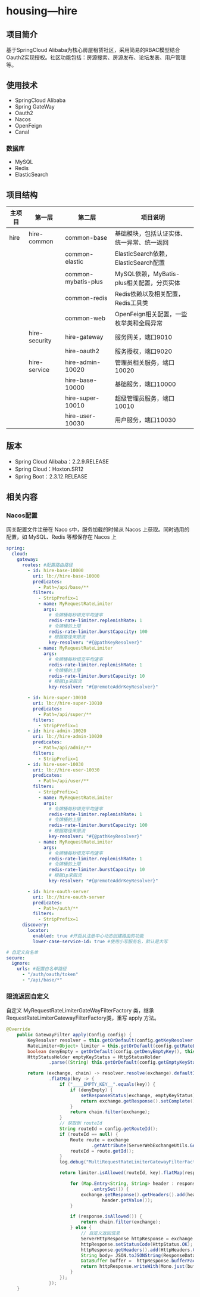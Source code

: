 # housing—hire

## 项目简介

基于SpringCloud Alibaba为核心房屋租赁社区，采用简易的RBAC模型结合Oauth2实现授权。社区功能包括：房源搜索、房源发布、论坛发表、用户管理等。

## 使用技术

- SpringCloud Alibaba
- Spring GateWay
- Oauth2
- Nacos
- OpenFeign
- Canal

### 数据库

- MySQL
- Redis
- ElasticSearch

## 项目结构

| 主项目 | 第一层        | 第二层              | 项目说明                                   |
| ------ | ------------- | ------------------- | ------------------------------------------ |
| hire   | hire-common   | common-base         | 基础模块，包括认证实体、统一异常、统一返回 |
|  |  | common-elastic | ElasticSearch依赖，ElasticSearch配置 |
|        |               | common-mybatis-plus | MySQL依赖，MyBatis-plus相关配置，分页实体       |
|        |               | common-redis        | Redis依赖以及相关配置，Redis工具类            |
|        |               | common-web          | OpenFeign相关配置，一些枚举类和全局异常 |
|        | hire-security | hire-gateway        | 服务网关，端口9010                         |
|        |               | hire-oauth2   | 服务授权，端口9020                         |
|        | hire-service  | hire-admin-10020    | 管理员相关服务，端口10020                 |
|        |               | hire-base-10000     | 基础服务，端口10000                      |
|        |               | hire-super-10010    | 超级管理员服务，端口10010                |
|        |               | hire-user-10030     | 用户服务，端口10030                      |

## 版本

- Spring Cloud Alibaba：2.2.9.RELEASE
- Spring Cloud：Hoxton.SR12
- Spring Boot：2.3.12.RELEASE

## 相关内容

### Nacos配置

网关配置文件注册在 Naco s中，服务加载的时候从 Nacos 上获取。同时通用的配置，如 MySQL、Redis 等都保存在 Nacos 上

~~~yaml
spring:
  cloud:
    gateway:
      routes: #配置路由路径
        - id: hire-base-10000
          uri: lb://hire-base-10000
          predicates:
            - Path=/api/base/**
          filters:
            - StripPrefix=1
            - name: MyRequestRateLimiter
              args:
                # 令牌桶每秒填充平均速率
                redis-rate-limiter.replenishRate: 1
                # 令牌桶的上限
                redis-rate-limiter.burstCapacity: 100
                # 根据路径来限流
                key-resolver: "#{@pathKeyResolver}"
            - name: MyRequestRateLimiter
              args:
                # 令牌桶每秒填充平均速率
                redis-rate-limiter.replenishRate: 1
                # 令牌桶的上限
                redis-rate-limiter.burstCapacity: 10
                # 根据ip来限流
                key-resolver: "#{@remoteAddrKeyResolver}"

        - id: hire-super-10010
          uri: lb://hire-super-10010
          predicates:
            - Path=/api/super/**
          filters:
            - StripPrefix=1
        - id: hire-admin-10020
          uri: lb://hire-admin-10020
          predicates:
            - Path=/api/admin/**
          filters:
            - StripPrefix=1
        - id: hire-user-10030
          uri: lb://hire-user-10030
          predicates:
            - Path=/api/user/**
          filters:
            - StripPrefix=1
            - name: MyRequestRateLimiter
              args:
                # 令牌桶每秒填充平均速率
                redis-rate-limiter.replenishRate: 1
                # 令牌桶的上限
                redis-rate-limiter.burstCapacity: 100
                # 根据路径来限流
                key-resolver: "#{@pathKeyResolver}"
            - name: MyRequestRateLimiter
              args:
                # 令牌桶每秒填充平均速率
                redis-rate-limiter.replenishRate: 1
                # 令牌桶的上限
                redis-rate-limiter.burstCapacity: 10
                # 根据ip来限流
                key-resolver: "#{@remoteAddrKeyResolver}"

        - id: hire-oauth-server
          uri: lb://hire-oauth-server
          predicates:
            - Path=/auth/**
          filters:
            - StripPrefix=1
      discovery:
        locator:
          enabled: true #开启从注册中心动态创建路由的功能
          lower-case-service-id: true #使用小写服务名，默认是大写

# 自定义白名单
secure:
  ignore:
    urls: #配置白名单路径
      - "/auth/oauth/token"
      - "/api/base/*"
~~~

### 限流返回自定义

自定义 MyRequestRateLimiterGateWayFilterFactory 类，继承 RequestRateLimiterGatewayFilterFactory类，重写 apply 方法。

~~~java
@Override
    public GatewayFilter apply(Config config) {
        KeyResolver resolver = this.getOrDefault(config.getKeyResolver(), this.defaultKeyResolver);
        RateLimiter<Object> limiter = this.getOrDefault(config.getRateLimiter(), this.defaultRateLimiter);
        boolean denyEmpty = getOrDefault(config.getDenyEmptyKey(), this.denyEmptyKey);
        HttpStatusHolder emptyKeyStatus = HttpStatusHolder
                .parse((String) this.getOrDefault(config.getEmptyKeyStatus(), this.getEmptyKeyStatusCode()));

        return (exchange, chain) -> resolver.resolve(exchange).defaultIfEmpty("____EMPTY_KEY__")
                .flatMap(key -> {
                    if ("____EMPTY_KEY__".equals(key)) {
                        if (denyEmpty) {
                            setResponseStatus(exchange, emptyKeyStatus);
                            return exchange.getResponse().setComplete();
                        }
                        return chain.filter(exchange);
                    }
                    // 获取到 routeId
                    String routeId = config.getRouteId();
                    if (routeId == null) {
                        Route route = exchange
                                .getAttribute(ServerWebExchangeUtils.GATEWAY_ROUTE_ATTR);
                        routeId = route.getId();
                    }
                    log.debug("MultiRequestRateLimiterGatewayFilterFactory::routeId={}", routeId);

                    return limiter.isAllowed(routeId, key).flatMap(response -> {

                        for (Map.Entry<String, String> header : response.getHeaders()
                                .entrySet()) {
                            exchange.getResponse().getHeaders().add(header.getKey(),
                                    header.getValue());
                        }

                        if (response.isAllowed()) {
                            return chain.filter(exchange);
                        } else {
                            // 自定义返回信息
                            ServerHttpResponse httpResponse = exchange.getResponse();
                            httpResponse.setStatusCode(HttpStatus.OK);
                            httpResponse.getHeaders().add(HttpHeaders.CONTENT_TYPE, MediaType.APPLICATION_JSON_VALUE);
                            String body= JSON.toJSONString(ResponseData.Error("操作过于频繁，稍后再试~"));
                            DataBuffer buffer =  httpResponse.bufferFactory().wrap(body.getBytes(Charset.forName("UTF-8")));
                            return httpResponse.writeWith(Mono.just(buffer));
                        }
                    });
                });
    }
~~~

